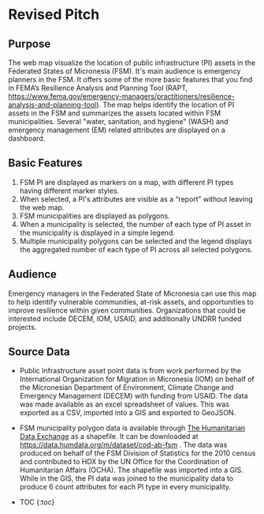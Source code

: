 # Revised Pitch

## Purpose
The web map visualize the location of public infrastructure (PI) assets in the Federated States of Micronesia (FSM). It's main audience is emergency planners in the FSM. It offers some of the more basic features that you find in FEMA’s Resilience Analysis and Planning Tool (RAPT, https://www.fema.gov/emergency-managers/practitioners/resilience-analysis-and-planning-tool). The map helps identify the location of PI assets in the FSM and summarizes the assets located within FSM municipalities. Several "water, sanitation, and hygiene" (WASH) and emergency management (EM) related attributes are displayed on a dashboard.

## Basic Features
1. FSM PI are displayed as markers on a map, with different PI types having different marker styles.
1. When selected, a PI's attributes are visible as a “report” without leaving the web map.
1. FSM municipalities are displayed as polygons.
1. When a municipality is selected, the number of each type of PI asset in the municipality is displayed in a simple legend.
1. Multiple municipality polygons can be selected and the legend displays the aggregated number of each type of PI across all selected polygons.

## Audience
Emergency managers in the Federated State of Micronesia can use this map to help identify vulnerable communities, at-risk assets, and opportunities to improve resilience within given communities. Organizations that could be interested include DECEM, IOM, USAID, and additionally UNDRR funded projects.

## Source Data
* Public Infrastructure asset point data is from work performed by the International Organization for Migration in Micronesia (IOM) on behalf of the Micronesian Department of Environment, Climate Change and Emergency Management (DECEM) with funding from USAID. The data was made available as an excel spreadsheet of values. This was exported as a CSV, imported into a GIS and exported to GeoJSON.
* FSM municipality polygon data is available through [The Humanitarian Data Exchange](https://data.humdata.org/) as a shapefile. It can be downloaded at https://data.humdata.org/m/dataset/cod-ab-fsm . The data was produced on behalf of the FSM Division of Statistics for the 2010 census and contributed to HDX by the UN Office for the Coordination of Humanitarian Affairs (OCHA). The shapefile was imported into a GIS. While in the GIS, the PI data was joined to the municipality data to produce 6 count attributes for each PI type in every municipality.


* TOC
{:toc}
